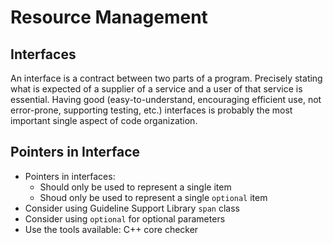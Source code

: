 # Resource Management 

## Interfaces

An interface is a contract between two parts of a program. Precisely stating what is expected of a supplier of a service and a user of that service is essential. Having good (easy-to-understand, encouraging efficient use, not error-prone, supporting testing, etc.) interfaces is probably the most important single aspect of code organization.

## Pointers in Interface
* Pointers in interfaces:
  * Should only be used to represent a single item
  * Shoud only be used to represent a single `optional` item 
* Consider using Guideline Support Library `span` class
* Consider using `optional` for optional parameters
* Use the tools available: C++ core checker
